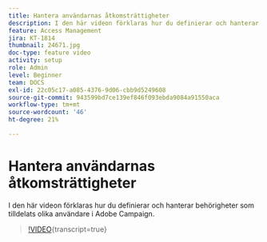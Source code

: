 ```yaml
---
title: Hantera användarnas åtkomsträttigheter
description: I den här videon förklaras hur du definierar och hanterar behörigheter som tilldelats olika användare i Adobe Campaign.
feature: Access Management
jira: KT-1814
thumbnail: 24671.jpg
doc-type: feature video
activity: setup
role: Admin
level: Beginner
team: DOCS
exl-id: 22c05c17-a085-4376-9d06-cbb9d5249608
source-git-commit: 943599bd7ce139ef846f093ebda9084a91550aca
workflow-type: tm+mt
source-wordcount: '46'
ht-degree: 21%

---
```


# Hantera användarnas åtkomsträttigheter

I den här videon förklaras hur du definierar och hanterar behörigheter som tilldelats olika användare i Adobe Campaign.

>[!VIDEO](https://video.tv.adobe.com/v/24671?learn=on){transcript=true}
